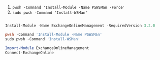 1.  `pwsh -Command 'Install-Module -Name PSWSMan -Force'`
2.  `sudo pwsh -Command 'Install-WSMan'`


``` Powershell

Install-Module -Name ExchangeOnlineManagement -RequiredVersion 3.2.0

pwsh -Command 'Install-Module -Name PSWSMan'
sudo pwsh -Command 'Install-WSMan'

Import-Module ExchangeOnlineManagement
Connect-ExchangeOnline
```
